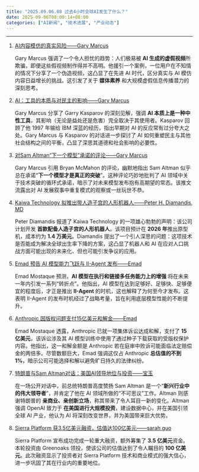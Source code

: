 ```yaml
---
title: "2025.09.06.08 过去4小时全球AI发生了什么？"
date: 2025-09-06T08:00:14+08:00
categories: ["AI新闻", "技术进展", "产业动态"]
---
```


---

1.  [AI内容模仿的真实风险——Gary Marcus](https://x.com/GaryMarcus/status/1964106636563534304)

    Gary Marcus 强调了一个令人担忧的趋势：人们极易被 **AI 生成的虚假视频**所欺骗，即便这些假视频制作得并不高明。他援引一个案例，一位用户在不知情的情况下分享了一个伪造视频，这凸显了在先进 AI 时代，区分真实与 AI 模仿内容日益增长的挑战。这引发了关于 **媒体素养** 和大规模虚假信息传播潜力的深刻思考。

2.  [AI：工具的本质与对民主的影响——Gary Marcus](https://x.com/GaryMarcus/status/1964092885466226899)

    Gary Marcus 分享了 Garry Kasparov 的深刻见解，强调 **AI 本质上是一种中性工具**，其影响（无论是益处还是危害）完全取决于其使用者。Kasparov 回顾了他 1997 年输给 IBM 深蓝的经历，指出早期对 AI 的反应常有过分夸大之处。Gary Marcus 与 Kasparov 的对话进一步探讨了 AI 如何重塑民主与其他社会结构之间的平衡，凸显了深思其道德和社会影响的必要性。

3.  [对Sam Altman“下一个模型”承诺的评论——Gary Marcus](https://x.com/GaryMarcus/status/1964089873326899418)

    Gary Marcus 引用 Bryan McMahon 的评论，幽默地指出 Sam Altman 似乎总在承诺“**下一个模型才是真正的突破**”。这种评论巧妙地批判了 AI 领域中关于技术突破的循环式承诺，暗示了对未来模型发布抱有高期望的常态。该推文流露出对 AI 发展叙事中重复模式的观察或一丝玩世不恭。

4.  [Kaiwa Technology 拟推出带人造子宫的人形机器人——Peter H. Diamandis, MD](https://x.com/PeterDiamandis/status/1964071467621941353)

    Peter Diamandis 报道了 Kaiwa Technology 的一项雄心勃勃的声明：该公司计划开发 **首款配备人造子宫的人形机器人**。该项目预计在 **2026 年**推出原型机，成本约为 **1.4 万美元**。Diamandis 提出了一个引人深思的问题：这项技术是否能成为解决全球出生率下降的方案，这凸显了机器人和 AI 在应对人口挑战方面可能出现的未来化、但也可能引发争议的应用。

5.  [Emad 预告 AI 模型能力飞跃与 II-Agent 发布——Emad](https://x.com/EMostaque/status/1964068690216812764)

    Emad Mostaque 预测，**AI 模型在执行和链接多任务能力上的增强** 将在未来一年内引发一系列“转折点”。他指出，AI 模型在达到足够好、足够快、足够便宜的程度后，才正是推出 **II-Agent** 的时机，这也解释了为何至今才发布。这表明 II-Agent 的发布时机经过了战略考量，旨在利用底层模型性能的不断提升。

6.  [Anthropic 因版权问题支付15亿美元和解金——Emad](https://x.com/EMostaque/status/1964067872101065120)

    Emad Mostaque 透露，Anthropic 已就一项集体诉讼达成和解，支付了 **15 亿美元**，该诉讼涉及其 AI 模型训练中使用了通过种子下载获取的受版权保护内容。他指出，这一和解金额是 Anthropic 若在庭审中败诉可能面临法定赔偿金的两倍多。尽管数额巨大，Emad 强调这仅占 Anthropic **总估值的不到 1%**，暗示公司可能选择和解以避免旷日持久的法律纠纷。

7.  [特朗普与Sam Altman对话：美国AI领导地位与投资——宝玉](https://x.com/dotey/status/1964066805787312292)

    在一场公开对话中，前总统特朗普高度赞扬 Sam Altman 是一个“**新兴行业中的伟大领导者**”，并肯定了他在 AI 领域所做的“不可思议”工作。Altman 则感谢特朗普的 **亲商业、亲创新立场**，称其带来了令人耳目一新的变化。Altman 强调 OpenAI 致力于 **在美国进行大规模投资**，建设数据中心，并在美国引领全球 AI 产业，他认为 AI 将深刻改变世界，并为美国带来巨大优势。

8.  [Sierra Platform 获3.5亿美元融资，估值达100亿美元——sarah guo](https://x.com/saranormous/status/1964064070442602919)

    Sierra Platform 宣布成功完成一轮重大融资，额外筹集了 **3.5 亿美元**资金。本轮投资由 Greenoaks 领投，使该公司的估值达到了令人瞩目的 **100 亿美元**。此次融资显示了投资者对 Sierra Platform 技术和商业模式的强大信心，进一步巩固了其在行业内的重要地位。
